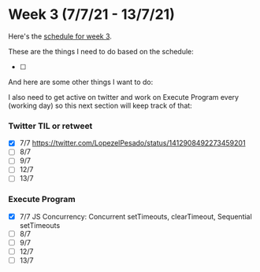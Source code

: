 # Week 3 (7/7/21 - 13/7/21)

Here's the [schedule for week 3](https://learn.foundersandcoders.com/course/syllabus/pre-app-3/schedule/).

These are the things I need to do based on the schedule:

- [ ] 

And here are some other things I want to do:

I also need to get active on twitter and work on Execute Program every (working day) so this next section will keep track of that:

### Twitter TIL or retweet

- [x] 7/7 https://twitter.com/LopezelPesado/status/1412908492273459201
- [ ] 8/7
- [ ] 9/7
- [ ] 12/7
- [ ] 13/7

### Execute Program

- [x] 7/7 JS Concurrency: Concurrent setTimeouts, clearTimeout, Sequential setTimeouts
- [ ] 8/7
- [ ] 9/7
- [ ] 12/7
- [ ] 13/7